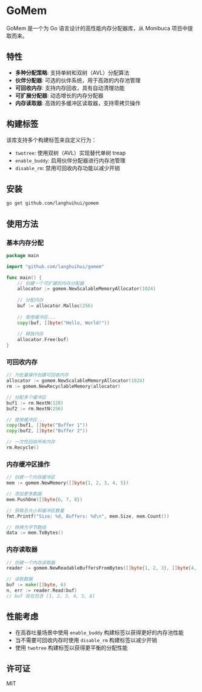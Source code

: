 # GoMem

GoMem 是一个为 Go 语言设计的高性能内存分配器库，从 Monibuca 项目中提取而来。

## 特性

- **多种分配策略**: 支持单树和双树（AVL）分配算法
- **伙伴分配器**: 可选的伙伴系统，用于高效的内存池管理
- **可回收内存**: 支持内存回收，具有自动清理功能
- **可扩展分配器**: 动态增长的内存分配器
- **内存读取器**: 高效的多缓冲区读取器，支持零拷贝操作

## 构建标签

该库支持多个构建标签来自定义行为：

- `twotree`: 使用双树（AVL）实现替代单树 treap
- `enable_buddy`: 启用伙伴分配器进行内存池管理
- `disable_rm`: 禁用可回收内存功能以减少开销

## 安装

```bash
go get github.com/langhuihui/gomem
```

## 使用方法

### 基本内存分配

```go
package main

import "github.com/langhuihui/gomem"

func main() {
    // 创建一个可扩展的内存分配器
    allocator := gomem.NewScalableMemoryAllocator(1024)
    
    // 分配内存
    buf := allocator.Malloc(256)
    
    // 使用缓冲区...
    copy(buf, []byte("Hello, World!"))
    
    // 释放内存
    allocator.Free(buf)
}
```

### 可回收内存

```go
// 为批量操作创建可回收内存
allocator := gomem.NewScalableMemoryAllocator(1024)
rm := gomem.NewRecyclableMemory(allocator)

// 分配多个缓冲区
buf1 := rm.NextN(128)
buf2 := rm.NextN(256)

// 使用缓冲区...
copy(buf1, []byte("Buffer 1"))
copy(buf2, []byte("Buffer 2"))

// 一次性回收所有内存
rm.Recycle()
```

### 内存缓冲区操作

```go
// 创建一个内存缓冲区
mem := gomem.NewMemory([]byte{1, 2, 3, 4, 5})

// 添加更多数据
mem.PushOne([]byte{6, 7, 8})

// 获取总大小和缓冲区数量
fmt.Printf("Size: %d, Buffers: %d\n", mem.Size, mem.Count())

// 转换为字节数组
data := mem.ToBytes()
```

### 内存读取器

```go
// 创建一个内存读取器
reader := gomem.NewReadableBuffersFromBytes([]byte{1, 2, 3}, []byte{4, 5, 6})

// 读取数据
buf := make([]byte, 6)
n, err := reader.Read(buf)
// buf 现在包含 [1, 2, 3, 4, 5, 6]
```

## 性能考虑

- 在高吞吐量场景中使用 `enable_buddy` 构建标签以获得更好的内存池性能
- 当不需要可回收内存时使用 `disable_rm` 构建标签以减少开销
- 使用 `twotree` 构建标签以获得更平衡的分配性能

## 许可证

MIT

